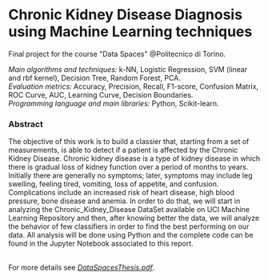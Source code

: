 # Chronic Kidney Disease Diagnosis using Machine Learning techniques

Final project for the course "Data Spaces" @Politecnico di Torino.

*Main algorithms and techniques:* k-NN, Logistic Regression, SVM (linear and rbf kernel), Decision Tree, Random Forest, PCA.
<br>
*Evaluation metrics:* Accuracy, Precision, Recall, F1-score, Confusion Matrix, ROC Curve, AUC, Learning Curve, Decision Boundaries.
<br>
*Programming language and main libraries:* Python, Scikit-learn.

### Abstract

The objective of this work is to build a classier that, starting from a set of measurements, is able to detect if a patient is affected by the Chronic Kidney Disease. Chronic kidney disease is a type of kidney disease in which there is gradual loss of kidney function over a period of months to years. Initially there are generally no symptoms; later, symptoms may include leg swelling, feeling tired, vomiting, loss of appetite, and confusion. Complications include an increased risk of heart disease, high blood pressure, bone disease and anemia. 
In order to do that, we will start in analyzing the Chronic_Kidney_Disease DataSet available on UCI Machine Learning Repository and then, after knowing better the data, we will analyze the behavior of few classifiers in order to find the best performing on our data. All analysis will be done using Python and the complete code can be found in the Jupyter Notebook associated to this report.

<br>For more details see [*DataSpacesThesis.pdf*](DataSpacesThesis.pdf).
